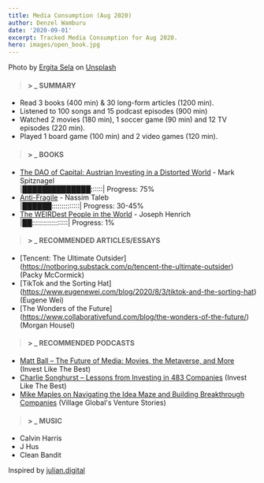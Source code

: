 ```yaml
---
title: Media Consumption (Aug 2020)
author: Denzel Wamburu
date: '2020-09-01'
excerpt: Tracked Media Consumption for Aug 2020.
hero: images/open_book.jpg
---
```

Photo by <a href="https://unsplash.com/@gitsela?utm_source=unsplash&amp;utm_medium=referral&amp;utm_content=creditCopyText">Ergita Sela</a> on <a href="https://unsplash.com/s/photos/books?utm_source=unsplash&amp;utm_medium=referral&amp;utm_content=creditCopyText">Unsplash</a>

> #### **> _ SUMMARY**

* Read 3 books (400 min) & 30 long-form articles  (1200 min).
* Listened to 100 songs and 15 podcast episodes (900 min)
* Watched 2 movies (180 min), 1 soccer game (90 min) and 12 TV episodes (220 min).
* Played 1 board game (100 min) and 2 video games (120 min).

> #### **> _ BOOKS**
*  [The DAO of Capital: Austrian Investing in a Distorted World](https://www.goodreads.com/book/show/16599562-the-dao-of-capital) -  Mark Spitznagel <br/>
  |██████████████::::::| Progress: 75%
*  [Anti-Fragile](https://www.goodreads.com/book/show/13530973-antifragile) - Nassim Taleb <br/>
 |██████::::::::::::::| Progress: 30-45%
*  [The WEIRDest People in the World](https://www.goodreads.com/book/show/13530973-antifragile) - Joseph Henrich <br/>
 |██::::::::::::::::::| Progress: 1%
> #### **> _ RECOMMENDED ARTICLES/ESSAYS**
* [Tencent: The Ultimate Outsider] (https://notboring.substack.com/p/tencent-the-ultimate-outsider) (Packy McCormick)
* [TikTok and the Sorting Hat] (https://www.eugenewei.com/blog/2020/8/3/tiktok-and-the-sorting-hat) (Eugene Wei)
* [The Wonders of the Future] (https://www.collaborativefund.com/blog/the-wonders-of-the-future/) (Morgan Housel)
> #### **> _ RECOMMENDED PODCASTS**
* [Matt Ball – The Future of Media: Movies, the Metaverse, and More](http://investorfieldguide.com/matt-ball-the-future-of-media-movies-the-metaverse-and-more-invest-like-the-best-ep-185/) (Invest Like The Best)
* [Charlie Songhurst – Lessons from Investing in 483 Companies](http://investorfieldguide.com/songhurst/) (Invest Like The Best)
* [Mike Maples on Navigating the Idea Maze and Building Breakthrough Companies](https://soundcloud.com/venturestories/mike-maples-on-navigating-the) (Village Global's Venture Stories)
> #### **> _ MUSIC**
* Calvin Harris
* J Hus
* Clean Bandit

Inspired by [julian.digital](https://julian.digital/)
